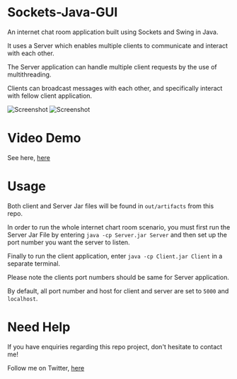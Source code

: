 # Sockets-Java-GUI
An internet chat room application built using Sockets and Swing in Java.   

It uses a Server which enables multiple clients to communicate and interact with each other. 

The Server application can handle multiple client requests by the use of multithreading. 

Clients can broadcast messages with each other, and specifically interact with fellow client application.  

![Screenshot](https://i.imgur.com/4ijNeqX.png)
![Screenshot](https://i.imgur.com/W6BWTv6.png)

# Video Demo 

See here, [here](https://www.youtube.com/watch?v=TYi33z9z76I)

# Usage

Both client and Server Jar files will be found in `out/artifacts` from this repo. 

In order to run the whole internet chart room scenario, you must first run the Server Jar File by entering `java -cp Server.jar Server` and then set up the port number you want the server to listen. 

Finally to run the client application, enter  `java -cp Client.jar Client` in a separate terminal.

Please note the clients port numbers should be same for Server application. 

By default, all port number and host for client and server are set to `5000` and `localhost`.



# Need Help
If you have enquiries regarding this repo project, don't hesitate to contact me!

Follow me on Twitter, [here](https://twitter.com/abdulwahid211)

   
